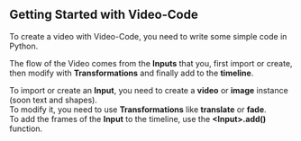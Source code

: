 ## Getting Started with Video-Code
To create a video with Video-Code, you need to write some simple code in Python.

The flow of the Video comes from the __Inputs__ that you, first import or create, then modify with __Transformations__ and finally add to the __timeline__.

To import or create an __Input__, you need to create a __video__ or __image__ instance (soon text and shapes).<br>
To modify it, you need to use __Transformations__ like __translate__ or __fade__.<br>
To add the frames of the __Input__ to the timeline, use the __\<Input\>.add()__ function.
